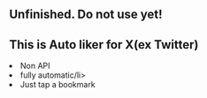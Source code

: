 ## Unfinished. Do not use yet!

## This is Auto liker for X(ex Twitter)
<html>
  <body>
    <li>Non API</li>
    <li>fully automatic/li>
    <li>Just tap a bookmark</li>
  </body>
</html>
